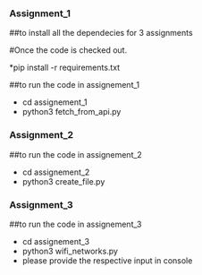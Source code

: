 
### Assignment_1 
##to install all the dependecies for 3 assignments

#Once the code is checked out.

*pip install -r requirements.txt


##to run the code in assignement_1

* cd assignement_1
* python3 fetch_from_api.py

### Assignment_2
##to run the code in assignement_2

* cd assignement_2
* python3 create_file.py

### Assignment_3
##to run the code in assignement_3

* cd assignement_3
* python3 wifi_networks.py
* please provide the respective input in console